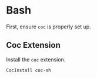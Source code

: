 # Bash

First, ensure `coc` is properly set up.

## Coc Extension

Install the `coc` extension.

```viml
CocInstall coc-sh
```

